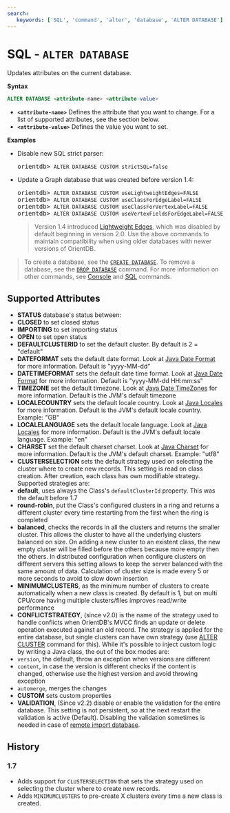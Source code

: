 ```yaml
---
search:
   keywords: ['SQL', 'command', 'alter', 'database', 'ALTER DATABASE']
---
```


# SQL - `ALTER DATABASE`

Updates attributes on the current database.

**Syntax**

```sql
ALTER DATABASE <attribute-name> <attribute-value>
```

- **`<attribute-name>`** Defines the attribute that you want to change.  For a list of supported attributes, see the section below.
- **`<attribute-value>`** Defines the value you want to set.


**Examples**

- Disable new SQL strict parser:

  <pre>
  orientdb> <code class="lang-sql userinput">ALTER DATABASE CUSTOM strictSQL=false</code>
  </pre>

- Update a Graph database that was created before version 1.4:

  <pre>
  orientdb> <code class='lang-sql userinput'>ALTER DATABASE CUSTOM useLightweightEdges=FALSE</code>
  orientdb> <code class='lang-sql userinput'>ALTER DATABASE CUSTOM useClassForEdgeLabel=FALSE</code>
  orientdb> <code class='lang-sql userinput'>ALTER DATABASE CUSTOM useClassForVertexLabel=FALSE</code>
  orientdb> <code class='lang-sql userinput'>ALTER DATABASE CUSTOM useVertexFieldsForEdgeLabel=FALSE</code>
  </pre>

  >Version 1.4 introduced [Lightweight Edges](Lightweight-Edges.md), which was disabled by default beginning in version 2.0.  Use the above commands to maintain compatibility when using older databases with newer versions of OrientDB.




>To create a database, see the [`CREATE DATABASE`](console/Console-Command-Create-Database.md).  To remove a database, see the [`DROP DATABASE`](console/Console-Command-Drop-Database.md) command.  For more information on other commands, see [Console](console/Console-Commands.md) and [SQL](SQL.md) commands.



## Supported Attributes

- **STATUS** database's status between:
 - **CLOSED** to set closed status
 - **IMPORTING** to set importing status
 - **OPEN** to set open status
- **DEFAULTCLUSTERID** to set the default cluster. By default is 2 = "default"
- **DATEFORMAT** sets the default date format. Look at [Java Date Format](http://docs.oracle.com/javase/6/docs/api/java/text/SimpleDateFormat.html) for more information. Default is "yyyy-MM-dd"
- **DATETIMEFORMAT** sets the default date time format. Look at [Java Date Format](http://docs.oracle.com/javase/6/docs/api/java/text/SimpleDateFormat.html) for more information. Default is "yyyy-MM-dd HH:mm:ss"
- **TIMEZONE** set the default timezone. Look at [Java Date TimeZones](http://docs.oracle.com/javase/6/docs/api/java/util/TimeZone.html) for more information. Default is the JVM's default timezone
- **LOCALECOUNTRY** sets the default locale country. Look at [Java Locales](http://docs.oracle.com/javase/6/docs/api/java/util/Locale.html) for more information. Default is the JVM's default locale country. Example: "GB"
- **LOCALELANGUAGE** sets the default locale language. Look at [Java Locales](http://docs.oracle.com/javase/6/docs/api/java/util/Locale.html) for more information. Default is the JVM's default locale language. Example: "en"
- **CHARSET** set the default charset charset. Look at [Java Charset](http://docs.oracle.com/javase/6/docs/api/java/nio/charset/Charset.html) for more information. Default is the JVM's default charset. Example: "utf8"
- **CLUSTERSELECTION** sets the default strategy used on selecting the cluster where to create new records. This setting is read on class creation. After creation, each class has own modifiable strategy. Supported strategies are:
 - **default**, uses always the Class's ```defaultClusterId``` property. This was the default before 1.7
 - **round-robin**, put the Class's configured clusters in a ring and returns a different cluster every time restarting from the first when the ring is completed
 - **balanced**, checks the records in all the clusters and returns the smaller cluster. This allows the cluster to have all the underlying clusters balanced on size. On adding a new cluster to an existent class, the new empty cluster will be filled before the others because more empty then the others. In distributed configuration when configure clusters on different servers this setting allows to keep the server balanced with the same amount of data. Calculation of cluster size is made every 5 or more seconds to avoid to slow down insertion
- **MINIMUMCLUSTERS**, as the minimum number of clusters to create automatically when a new class is created. By default is 1, but on multi CPU/core having multiple clusters/files improves read/write performance
- **CONFLICTSTRATEGY**, (since v2.0) is the name of the strategy used to handle conflicts when OrientDB's MVCC finds an update or delete operation executed against an old record. The strategy is applied for the entire database, but single clusters can have own strategy (use [ALTER CLUSTER](SQL-Alter-Cluster.md) command for this). While it's possible to inject custom logic by writing a Java class, the out of the box modes are:
 - `version`, the default, throw an exception when versions are different
 - `content`, in case the version is different checks if the content is changed, otherwise use the highest version and avoid throwing exception
 - `automerge`, merges the changes
- **CUSTOM** sets custom properties
- **VALIDATION**, (Since v2.2) disable or enable the validation for the entire database. This setting is not persistent, so at the next restart the validation is active (Default). Disabling the validation sometimes is needed in case of [remote import database](console/Console-Command-Import.md#validation-errors).



## History
### 1.7
- Adds support for `CLUSTERSELECTION` that sets the strategy used on selecting the cluster where to create new records.
- Adds `MINIMUMCLUSTERS` to pre-create X clusters every time a new class is created.

